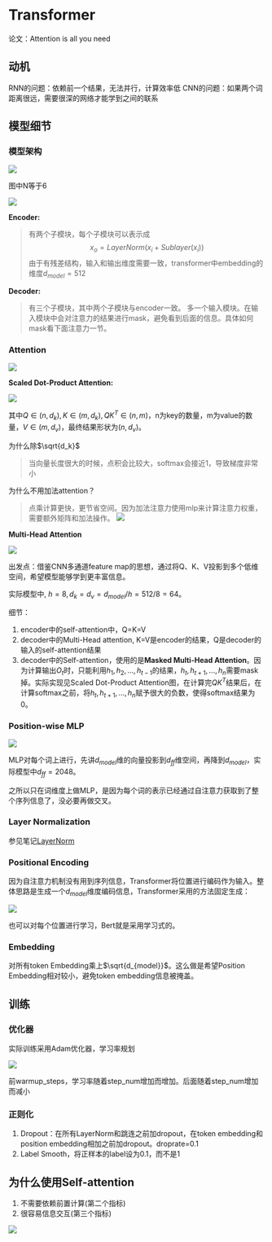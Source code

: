 # Transformer

论文：Attention is all you need

## 动机

RNN的问题：依赖前一个结果，无法并行，计算效率低
CNN的问题：如果两个词距离很远，需要很深的网络才能学到之间的联系

## 模型细节

### 模型架构

![](./img/0001-1.png)

图中N等于6

![](./img/0001-10.jpeg)

**Encoder:**

> 有两个子模块，每个子模块可以表示成
> $$
> x_o = LayerNorm(x_i+Sublayer(x_i))
> $$
> 由于有残差结构，输入和输出维度需要一致，transformer中embedding的维度$d_{model} = 512$

**Decoder:**

> 有三个子模块，其中两个子模块与encoder一致。
> 多一个输入模块。在输入模块中会对注意力的结果进行mask，避免看到后面的信息。具体如何mask看下面注意力一节。

### Attention

![](img/0001-2.png)

**Scaled Dot-Product Attention:**

![](img/0001-3.png)

其中$Q \in (n, d_k), K \in (m, d_k), QK^T \in (n, m)$，n为key的数量，m为value的数量，$V \in (m, d_v)$，最终结果形状为$(n, d_v)$。

为什么除$\sqrt{d_k}$
> 当向量长度很大的时候，点积会比较大，softmax会接近1，导致梯度非常小

为什么不用加法attention？
> 点乘计算更快，更节省空间。因为加法注意力使用mlp来计算注意力权重，需要额外矩阵和加法操作。
> ![](img/0001-9.png)

**Multi-Head Attention**

![](img/0001-4.png)

出发点：借鉴CNN多通道feature map的思想，通过将Q、K、V投影到多个低维空间，希望模型能够学到更丰富信息。

实际模型中, $h=8, d_k = d_v = d_{model}/h = 512/8=64$。 

细节：
1. encoder中的self-attention中，Q=K=V
2. decoder中的Multi-Head attention, K=V是encoder的结果，Q是decoder的输入的self-attention结果
3. decoder中的Self-attention，使用的是**Masked Multi-Head Attention**。因为计算输出$O_t$时，只能利用$h_1, h_2, ...,h_{t-1}$的结果，$h_t, h_{t+1},...,h_{n}$需要mask掉。实际实现见Scaled Dot-Product Attention图，在计算完$QK^T$结果后，在计算softmax之前，将$h_t, h_{t+1},...,h_{n}$赋予很大的负数，使得softmax结果为0。

### Position-wise MLP

![](img/0001-5.png)

MLP对每个词上进行，先讲$d_{model}$维的向量投影到$d_{ff}$维空间，再降到$d_{model}$，实际模型中$d_{ff}=2048$。

之所以只在词维度上做MLP，是因为每个词的表示已经通过自注意力获取到了整个序列信息了，没必要再做交叉。


### Layer Normalization

参见笔记[LayerNorm](./0007-LayerNormalization.md)

### Positional Encoding

因为自注意力机制没有用到序列信息，Transformer将位置进行编码作为输入。整体思路是生成一个$d_{model}$维度编码信息，Transformer采用的方法固定生成：

![](img/0001-6.png)

也可以对每个位置进行学习，Bert就是采用学习式的。

### Embedding

对所有token Embedding乘上$\sqrt{d_{model}}$。这么做是希望Position Embedding相对较小，避免token embedding信息被掩盖。

## 训练

### 优化器

实际训练采用Adam优化器，学习率规划

![](img/0001-7.png)

前warmup_steps，学习率随着step_num增加而增加。后面随着step_num增加而减小

### 正则化

1. Dropout：在所有LayerNorm和跳连之前加dropout，在token embedding和position embedding相加之前加dropout。droprate=0.1
2. Label Smooth，将正样本的label设为0.1，而不是1


## 为什么使用Self-attention

1. 不需要依赖前置计算(第二个指标)
2. 很容易信息交互(第三个指标)

![](img/0001-8.png)